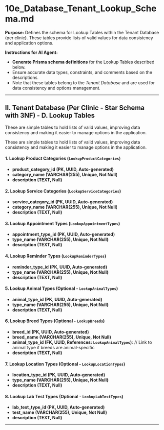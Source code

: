 # 10e_Database_Tenant_Lookup_Schema.md

**Purpose:** Defines the schema for Lookup Tables within the Tenant Database (per clinic). These tables provide lists of valid values for data consistency and application options.

**Instructions for AI Agent:**

*   **Generate Prisma schema definitions** for the Lookup Tables described below.
*   Ensure accurate data types, constraints, and comments based on the descriptions.
*   Note that these tables belong to the *Tenant Database* and are used for data consistency and options management.

---

## II. Tenant Database (Per Clinic - Star Schema with 3NF) - D. Lookup Tables

These are simple tables to hold lists of valid values, improving data consistency and making it easier to manage options in the application.

These are simple tables to hold lists of valid values, improving data consistency and making it easier to manage options in the application.

#### 1. Lookup Product Categories (`LookupProductCategories`)
*   **product_category_id (PK, UUID, Auto-generated)**
*   **category_name (VARCHAR(255), Unique, Not Null)**
*   **description (TEXT, Null)**

#### 2. Lookup Service Categories (`LookupServiceCategories`)
*   **service_category_id (PK, UUID, Auto-generated)**
*   **category_name (VARCHAR(255), Unique, Not Null)**
*   **description (TEXT, Null)**

#### 3. Lookup Appointment Types (`LookupAppointmentTypes`)
*   **appointment_type_id (PK, UUID, Auto-generated)**
*   **type_name (VARCHAR(255), Unique, Not Null)**
*   **description (TEXT, Null)**

#### 4. Lookup Reminder Types (`LookupReminderTypes`)
*   **reminder_type_id (PK, UUID, Auto-generated)**
*   **type_name (VARCHAR(255), Unique, Not Null)**
*   **description (TEXT, Null)**

#### 5. Lookup Animal Types (Optional - `LookupAnimalTypes`)
*   **animal_type_id (PK, UUID, Auto-generated)**
*   **type_name (VARCHAR(255), Unique, Not Null)**
*   **description (TEXT, Null)**

#### 6. Lookup Breed Types (Optional - `LookupBreeds`)
*   **breed_id (PK, UUID, Auto-generated)**
*   **breed_name (VARCHAR(255), Unique, Not Null)**
*   **animal_type_id (FK, UUID, References: `LookupAnimalTypes`)**: // Link to animal type if breeds are animal-specific
*   **description (TEXT, Null)**

#### 7. Lookup Location Types (Optional - `LookupLocationTypes`)
*   **location_type_id (PK, UUID, Auto-generated)**
*   **type_name (VARCHAR(255), Unique, Not Null)**
*   **description (TEXT, Null)**

#### 8. Lookup Lab Test Types (Optional - `LookupLabTestTypes`)
*   **lab_test_type_id (PK, UUID, Auto-generated)**
*   **test_name (VARCHAR(255), Unique, Not Null)**
*   **description (TEXT, Null)**


---
